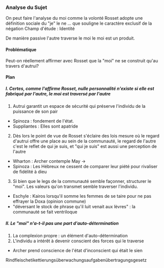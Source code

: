### Analyse du Sujet
On peut faire l'analyse du moi comme la volonté
Rosset adopte une définition sociale du "je"
le ne ... que souligne le caractère exclusif de la négation
Champ d'étude : Identité

De manière passive l'autre traverse le moi le moi est un produit. 

#### Problématique
Peut-on réellement affirmer avec Rosset que la "moi" ne se construit qu'au travers d'autrui?

#### Plan
##### I. Certes, comme l'affirme Rosset, nulle personnalité n'existe si elle est fabriqué par l'autre, le moi est traversé par l'autre
1. Autrui garantit un espace de sécurité qui préserve l'individu de la puissance de son pair
- Spinoza : fondement de l'état.
- Suppliantes : Elles sont apatride

2. Dès lors le point de vue de Rosset s'éclaire des lois mesure où le regard d'autrui offre une place au sein de la communauté, le regard de l'autre c'est le reflet de qui je suis, et "qui je suis" est aussi une perception de l'autre
- Wharton : Archer contemple May -> 
- Spinoza : Les Hébreux ne cessent de comparer leur piété pour rivaliser de fidélité à dieu

3. Si bien que le legs de la communauté semble façonner, structurer le "moi". 
Les valeurs qu'on transmet semble traverser l'individu.
- Eschyle : Kairos lorsqu'il somme les femmes de se taire pour ne pas effrayer la Doxa (opinion commune)
- "déversant le stock de phrase qu'il luit venait aux lèvres" : la communauté se fait ventriloque


##### II. Le "moi" n'a-t-il pas une part d'auto-détermination
1. La complexion propre : un élément d'auto-détermination
2. L'individu a intérêt à devenir conscient des forces qui le traverse 
- Archer prend conscience de l'état d'inconscient qui était le sien



Rindfleischetikettierungsüberwachungsaufgabenübertragungsgesetz